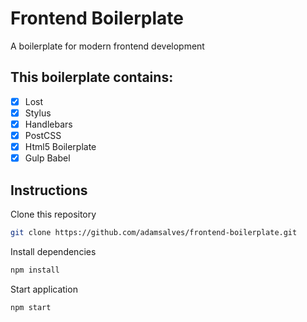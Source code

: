 # Frontend Boilerplate
  A boilerplate for modern frontend development

## This boilerplate contains:
 - [x] Lost
 - [x] Stylus
 - [x] Handlebars
 - [x] PostCSS
 - [x] Html5 Boilerplate
 - [x] Gulp Babel

## Instructions

Clone this repository

```sh
git clone https://github.com/adamsalves/frontend-boilerplate.git
```

Install dependencies

```sh
npm install
```

Start application

```sh
npm start
```


